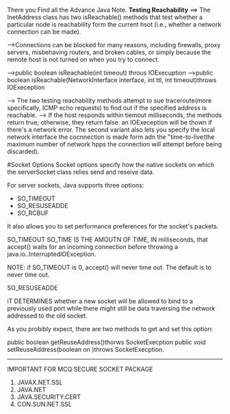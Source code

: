 There you Find all the Advance Java Note.
**Testing Reachability**
==>  The InetAddress class has two isReachable() methods that test whether a particular node is reachability form the current hsot (i.e., whether a network connection can be made).

-->Connections can be blocked for many reasons, including firewalls, proxy servers, misbehaving routers, and broken cables, or simply because the remote host is not turned on when you try to connect.

-->public boolean isReachable(int timeout) throus IOExecuption
-->public boolean isReachable(NetworkInterface interface, int ttl, int timeout)throws IOExeception


--> The two testing reachability methods attempt to sue traceroute(more specifically, ICMP echo requests) to find out if the specified address is reachable.
--> If the host responds within tiemout milliseconds, the methods return true; otherwise, they return false. an IOExeception will be thown if there's a network error. The second variant also lets you specify the local network interface the cocnnection is made form adn the "time-to-live(the maximum number of network hpps the connection will attempt before being discarded). 


#Socket Options
Socket options specify how the native sockets on which the serverSocket class relies send and reseive data.

For server sockets, Java supports three options:
- SO_TIMEOUT
- SO_RESUSEADDE
- SO_RCBUF

It also allows you to set performance preferences for the socket's packets.

SO_TIMEOUT
SO_TIME IS THE AMOUTN OF TIME, IN milliseconds, that accept() waits for an incoming connection before throwing a java.io..InterruptedIOException.

NOTE: if SO_TIMEOUT is 0, accept() will never time out. The default is to never time out.



SO_RESUSEADDE


iT DETERMINES whether a new socket will be allowed to bind to a previously used port while there might still be data traversing the network addressed to the old socket.

As you probibly expect, there are two methods to get and set this option:

public boolean getReuseAddress()thorws SocketExecption
public void setReuseAddress(boolean on )throws SocketExecption.


------------------------------------------------------------------------------------------------------------------------------------------------------------------------------------------

IMPORTANT FOR MCQ
SECURE SOCKET PACKAGE
1. JAVAX.NET.SSL
2. JAVA.NET
3. JAVA.SECURITY.CERT
4. CON.SUN.NET.SSL
   
